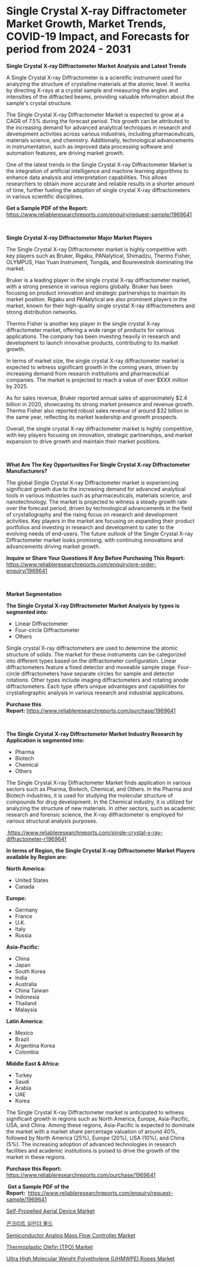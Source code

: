 <p><h1>Single Crystal X-ray Diffractometer Market Growth, Market Trends, COVID-19 Impact, and Forecasts for period from 2024 - 2031</h1></p><p><strong>Single Crystal X-ray Diffractometer Market Analysis and Latest Trends</strong></p>
<p><p>A Single Crystal X-ray Diffractometer is a scientific instrument used for analyzing the structure of crystalline materials at the atomic level. It works by directing X-rays at a crystal sample and measuring the angles and intensities of the diffracted beams, providing valuable information about the sample's crystal structure.</p><p>The Single Crystal X-ray Diffractometer Market is expected to grow at a CAGR of 7.5% during the forecast period. This growth can be attributed to the increasing demand for advanced analytical techniques in research and development activities across various industries, including pharmaceuticals, materials science, and chemistry. Additionally, technological advancements in instrumentation, such as improved data processing software and automation features, are driving market growth.</p><p>One of the latest trends in the Single Crystal X-ray Diffractometer Market is the integration of artificial intelligence and machine learning algorithms to enhance data analysis and interpretation capabilities. This allows researchers to obtain more accurate and reliable results in a shorter amount of time, further fueling the adoption of single crystal X-ray diffractometers in various scientific disciplines.</p></p>
<p><strong>Get a Sample PDF of the Report:&nbsp;</strong> <a href="https://www.reliableresearchreports.com/enquiry/request-sample/1969641">https://www.reliableresearchreports.com/enquiry/request-sample/1969641</a></p>
<p>&nbsp;</p>
<p><strong>Single Crystal X-ray Diffractometer Major Market Players</strong></p>
<p><p>The Single Crystal X-ray Diffractometer market is highly competitive with key players such as Bruker, Rigaku, PANalytical, Shimadzu, Thermo Fisher, OLYMPUS, Hao Yuan Instrument, Tongda, and Bourevestnik dominating the market. </p><p>Bruker is a leading player in the single crystal X-ray diffractometer market, with a strong presence in various regions globally. Bruker has been focusing on product innovation and strategic partnerships to maintain its market position. Rigaku and PANalytical are also prominent players in the market, known for their high-quality single crystal X-ray diffractometers and strong distribution networks.</p><p>Thermo Fisher is another key player in the single crystal X-ray diffractometer market, offering a wide range of products for various applications. The company has been investing heavily in research and development to launch innovative products, contributing to its market growth.</p><p>In terms of market size, the single crystal X-ray diffractometer market is expected to witness significant growth in the coming years, driven by increasing demand from research institutions and pharmaceutical companies. The market is projected to reach a value of over $XXX million by 2025.</p><p>As for sales revenue, Bruker reported annual sales of approximately $2.4 billion in 2020, showcasing its strong market presence and revenue growth. Thermo Fisher also reported robust sales revenue of around $32 billion in the same year, reflecting its market leadership and growth prospects.</p><p>Overall, the single crystal X-ray diffractometer market is highly competitive, with key players focusing on innovation, strategic partnerships, and market expansion to drive growth and maintain their market positions.</p></p>
<p>&nbsp;</p>
<p><strong>What Are The Key Opportunities For Single Crystal X-ray Diffractometer Manufacturers?</strong></p>
<p><p>The global Single Crystal X-ray Diffractometer market is experiencing significant growth due to the increasing demand for advanced analytical tools in various industries such as pharmaceuticals, materials science, and nanotechnology. The market is projected to witness a steady growth rate over the forecast period, driven by technological advancements in the field of crystallography and the rising focus on research and development activities. Key players in the market are focusing on expanding their product portfolios and investing in research and development to cater to the evolving needs of end-users. The future outlook of the Single Crystal X-ray Diffractometer market looks promising, with continuing innovations and advancements driving market growth.</p></p>
<p><strong>Inquire or Share Your Questions If Any Before Purchasing This Report:</strong> <a href="https://www.reliableresearchreports.com/enquiry/pre-order-enquiry/1969641">https://www.reliableresearchreports.com/enquiry/pre-order-enquiry/1969641</a></p>
<p>&nbsp;</p>
<p><strong>Market Segmentation</strong></p>
<p><strong>The Single Crystal X-ray Diffractometer Market Analysis by types is segmented into:</strong></p>
<p><ul><li>Linear Diffractometer</li><li>Four-circle Diffractometer</li><li>Others</li></ul></p>
<p><p>Single crystal X-ray diffractometers are used to determine the atomic structure of solids. The market for these instruments can be categorized into different types based on the diffractometer configuration. Linear diffractometers feature a fixed detector and moveable sample stage. Four-circle diffractometers have separate circles for sample and detector rotations. Other types include imaging diffractometers and rotating anode diffractometers. Each type offers unique advantages and capabilities for crystallographic analysis in various research and industrial applications.</p></p>
<p><strong>Purchase this Report:&nbsp;</strong><a href="https://www.reliableresearchreports.com/purchase/1969641">https://www.reliableresearchreports.com/purchase/1969641</a></p>
<p>&nbsp;</p>
<p><strong>The Single Crystal X-ray Diffractometer Market Industry Research by Application is segmented into:</strong></p>
<p><ul><li>Pharma</li><li>Biotech</li><li>Chemical</li><li>Others</li></ul></p>
<p><p>The Single Crystal X-ray Diffractometer Market finds application in various sectors such as Pharma, Biotech, Chemical, and Others. In the Pharma and Biotech industries, it is used for studying the molecular structure of compounds for drug development. In the Chemical industry, it is utilized for analyzing the structure of new materials. In other sectors, such as academic research and forensic science, the X-ray diffractometer is employed for various structural analysis purposes.</p></p>
<p><a href="https://www.reliableresearchreports.com/single-crystal-x-ray-diffractometer-r1969641">&nbsp;https://www.reliableresearchreports.com/single-crystal-x-ray-diffractometer-r1969641</a></p>
<p><strong>In terms of Region, the Single Crystal X-ray Diffractometer Market Players available by Region are:</strong></p>
<p>
    <p> <strong> North America: </strong>
        <ul>
            <li>United States</li>
            <li>Canada</li>
        </ul>
        </p> 
    <p> <strong> Europe: </strong>
        <ul>
            <li>Germany</li>
            <li>France</li>
            <li>U.K.</li>
            <li>Italy</li>
            <li>Russia</li>
        </ul>
        </p> 
    <p> <strong> Asia-Pacific: </strong>
        <ul>
            <li>China</li>
            <li>Japan</li>
            <li>South Korea</li>
            <li>India</li>
            <li>Australia</li>
            <li>China Taiwan</li>
            <li>Indonesia</li>
            <li>Thailand</li>
            <li>Malaysia</li>
        </ul>
        </p> 
    <p> <strong> Latin America: </strong>
        <ul>
            <li>Mexico</li>
            <li>Brazil</li>
            <li>Argentina Korea</li>
            <li>Colombia</li>
        </ul>
        </p> 
    <p> <strong> Middle East & Africa: </strong>
        <ul>
            <li>Turkey</li>
            <li>Saudi</li>
            <li>Arabia</li>
            <li>UAE</li>
            <li>Korea</li>
        </ul>
    </p>
    </p>
<p><p>The Single Crystal X-ray Diffractometer market is anticipated to witness significant growth in regions such as North America, Europe, Asia-Pacific, USA, and China. Among these regions, Asia-Pacific is expected to dominate the market with a market share percentage valuation of around 40%, followed by North America (25%), Europe (20%), USA (10%), and China (5%). The increasing adoption of advanced technologies in research facilities and academic institutions is poised to drive the growth of the market in these regions.</p></p>
<p><strong>Purchase this Report: </strong><a href="https://www.reliableresearchreports.com/purchase/1969641">https://www.reliableresearchreports.com/purchase/1969641</a></p>
<p>&nbsp;<strong>Get a Sample PDF of the Report:&nbsp;&nbsp;</strong><a href="https://www.reliableresearchreports.com/enquiry/request-sample/1969641">https://www.reliableresearchreports.com/enquiry/request-sample/1969641</a></p>
<p><strong></strong></p>
<p><p><a href="https://github.com/wwwkeltoum/Market-Research-Report-List-3/blob/main/self-propelled-aerial-device-market.md">Self-Propelled Aerial Device Market</a></p><p><a href="https://github.com/shade463/Market-Research-Report-List-1/blob/main/198832741249.md">콘크리트 실린더 몰드</a></p><p><a href="https://github.com/joannesouthgate/Market-Research-Report-List-3/blob/main/semiconductor-analog-mass-flow-controller-market.md">Semiconductor Analog Mass Flow Controller Market</a></p><p><a href="https://issuu.com/reportprime-2/docs/thermoplastic-olefin-tpo-market-size-2030.pptx">Thermoplastic Olefin (TPO) Market</a></p><p><a href="https://issuu.com/reportprime-2/docs/ultra-high-molecular-weight-polyethylene-uhmwpe-ro">Ultra High Molecular Weight Polyethylene (UHMWPE) Ropes Market</a></p></p>